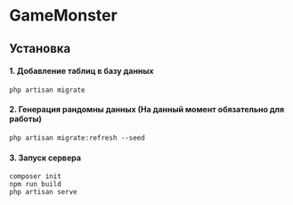 # GameMonster

## Установка

#### 1. Добавление таблиц в базу данных

`php artisan migrate`

#### 2. Генерация рандомны данных (На данный момент обязательно для работы)

 ```
 php artisan migrate:refresh --seed   
 ```

#### 3. Запуск сервера

```
composer init
npm run build
php artisan serve
```
